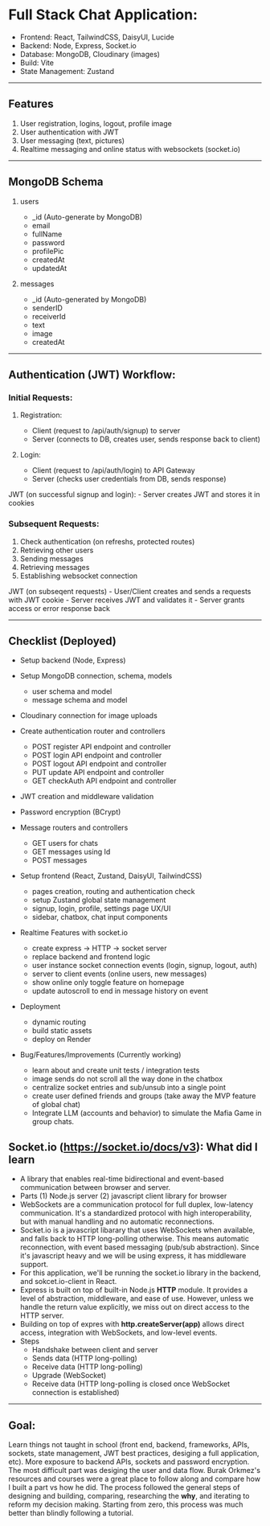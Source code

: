 # Full Stack Chat Application:
- Frontend: React, TailwindCSS, DaisyUI, Lucide
- Backend: Node, Express, Socket.io
- Database: MongoDB, Cloudinary (images)
- Build: Vite
- State Management: Zustand

---
## Features

1. User registration, logins, logout, profile image
2. User authentication with JWT
3. User messaging (text, pictures) 
4. Realtime messaging and online status with websockets (socket.io)

---
## MongoDB Schema

1. users
    - _id (Auto-generate by MongoDB)
    - email
    - fullName
    - password
    - profilePic
    - createdAt
    - updatedAt

2. messages
    - _id (Auto-generated by MongoDB)
    - senderID
    - receiverId
    - text
    - image
    - createdAt
---
## Authentication (JWT) Workflow:

### Initial Requests: 
1. Registration: 
    - Client (request to /api/auth/signup) to server
    - Server (connects to DB, creates user, sends response back to client)

2. Login:
    - Client (request to /api/auth/login) to API Gateway
    - Server (checks user credentials from DB, sends response)
    
JWT (on successful signup and login):
    - Server creates JWT and stores it in cookies

### Subsequent Requests:

1. Check authentication (on refreshs, protected routes)
2. Retrieving other users
2. Sending messages
3. Retrieving messages 
4. Establishing websocket connection

JWT (on subseqent requests)
    - User/Client creates and sends a requests with JWT cookie
    - Server receives JWT and validates it
    - Server grants access or error response back

---
## Checklist (Deployed)
- Setup backend (Node, Express)
- Setup MongoDB connection, schema, models
    - user schema and model
    - message schema and model

- Cloudinary connection for image uploads

- Create authentication router and controllers
    - POST register API endpoint and controller
    - POST login API endpoint and controller
    - POST logout API endpoint and controller
    - PUT update API endpoint and controller
    - GET checkAuth API endpoint and controller

- JWT creation and middleware validation 

- Password encryption (BCrypt)

- Message routers and controllers 
    - GET users for chats 
    - GET messages using Id 
    - POST messages

- Setup frontend (React, Zustand, DaisyUI, TailwindCSS)
    - pages creation, routing and authentication check 
    - setup Zustand global state management
    - signup, login, profile, settings page UX/UI
    - sidebar, chatbox, chat input components

- Realtime Features with socket.io 
    - create express -> HTTP -> socket server
    - replace backend and frontend logic
    - user instance socket connection events (login, signup, logout, auth)
    - server to client events (online users, new messages)
    - show online only toggle feature on homepage
    - update autoscroll to end in message history on event

- Deployment 
    - dynamic routing
    - build static assets
    - deploy on Render

- Bug/Features/Improvements (Currently working)
    - learn about and create unit tests / integration tests
    - image sends do not scroll all the way done in the chatbox
    - centralize socket entries and sub/unsub into a single point
    - create user defined friends and groups (take away the MVP feature of global chat)
    - Integrate LLM (accounts and behavior) to simulate the Mafia Game in group chats.

## Socket.io (https://socket.io/docs/v3): What did I learn
- A library that enables real-time bidirectional and event-based communication between browser and server. 
- Parts (1) Node.js server (2) javascript client library for browser
- WebSockets are a communication protocol for full duplex, low-latency communication. It's a standardized protocol with high interoperability, but with manual handling and no automatic reconnections. 
- Socket.io is a javascript libarary that uses WebSockets when available, and falls back to HTTP long-polling otherwise. This means automatic reconnection, with event based messaging (pub/sub abstraction). Since it's javascript heavy and we will be using express, it has middleware support.  
- For this application, we'll be running the socket.io library in the backend, and sokcet.io-client in React.
- Express is built on top of built-in Node.js **HTTP** module. It provides a level of abstraction, middleware, and ease of use. However, unless we handle the return value explicitly, we miss out on direct access to the HTTP server. 
- Building on top of expres with **http.createServer(app)** allows direct access, integration with WebSockets, and low-level events. 
- Steps
    - Handshake between client and server
    - Sends data (HTTP long-polling)
    - Receive data (HTTP long-polling)
    - Upgrade (WebSocket)
    - Receive data (HTTP long-polling is closed once WebSocket connection is established)
 
---
## Goal:

Learn things not taught in school (front end, backend, frameworks, APIs, sockets, state management, JWT best practices, desiging a full application, etc). 
More exposure to backend APIs, sockets and password encryption. The most difficult part was desiging the user and data flow. 
Burak Orkmez's resources and courses were a great place to follow along and compare how I built a part vs how he did. The process followed the general steps of designing and building, comparing, researching the **why**, and iterating to reform my decision making. Starting from zero, this process was much better than blindly following a tutorial. 

